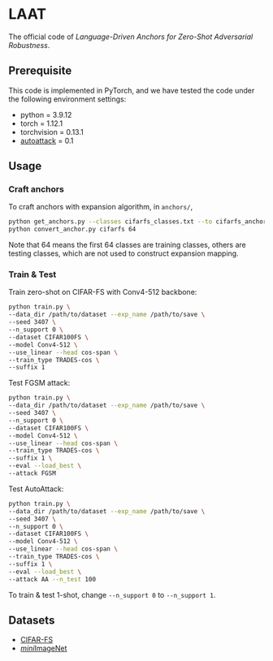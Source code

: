 # LAAT

The official code of *Language-Driven Anchors for Zero-Shot Adversarial Robustness*.

## Prerequisite

This code is implemented in PyTorch, and we have tested the code under the following environment settings:

- python = 3.9.12
- torch = 1.12.1
- torchvision = 0.13.1
- [autoattack](https://github.com/fra31/auto-attack) = 0.1

## Usage

### Craft anchors

To craft anchors with expansion algorithm, in `anchors/`,

```bash
python get_anchors.py --classes cifarfs_classes.txt --to cifarfs_anchors.npy
python convert_anchor.py cifarfs 64
```

Note that 64 means the first 64 classes are training classes, others are testing classes, which are not used to construct expansion mapping.

### Train & Test

Train zero-shot on CIFAR-FS with Conv4-512 backbone:

```bash
python train.py \
--data_dir /path/to/dataset --exp_name /path/to/save \
--seed 3407 \
--n_support 0 \
--dataset CIFAR100FS \
--model Conv4-512 \
--use_linear --head cos-span \
--train_type TRADES-cos \
--suffix 1
```

Test FGSM attack:

```bash
python train.py \
--data_dir /path/to/dataset --exp_name /path/to/save \
--seed 3407 \
--n_support 0 \
--dataset CIFAR100FS \
--model Conv4-512 \
--use_linear --head cos-span \
--train_type TRADES-cos \
--suffix 1 \
--eval --load_best \
--attack FGSM
```

Test AutoAttack:

```bash
python train.py \
--data_dir /path/to/dataset --exp_name /path/to/save \
--seed 3407 \
--n_support 0 \
--dataset CIFAR100FS \
--model Conv4-512 \
--use_linear --head cos-span \
--train_type TRADES-cos \
--suffix 1 \
--eval --load_best \
--attack AA --n_test 100
```

To train & test 1-shot, change `--n_support 0` to `--n_support 1`.

## Datasets

- [CIFAR-FS](https://drive.google.com/file/d/1pTsCCMDj45kzFYgrnO67BWVbKs48Q3NI/view?usp=sharing)
- [<i>mini</i>ImageNet](https://drive.google.com/open?id=1R6dA6QGEW-lmiNkitCwK4IkAbl4uT3y3)
